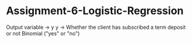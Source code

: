 # Assignment-6-Logistic-Regression

Output variable -> y
y -> Whether the client has subscribed a term deposit or not 
Binomial ("yes" or "no")
